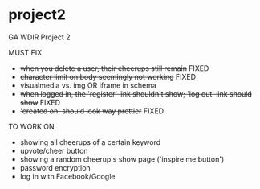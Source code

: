 # project2
GA WDIR Project 2


MUST FIX
- ~~when you delete a user, their cheerups still remain~~ FIXED
- ~~character limit on body seemingly not working~~ FIXED
- visualmedia vs. img OR iframe in schema
- ~~when logged in, the 'register' link shouldn't show; 'log out' link should show~~ FIXED
- ~~'created on' should look way prettier~~ FIXED


TO WORK ON
- showing all cheerups of a certain keyword
- upvote/cheer button
- showing a random cheerup's show page ('inspire me button')
- password encryption
- log in with Facebook/Google
